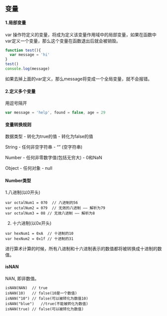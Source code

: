 ## 变量

#### 1.局部变量

var 操作符定义的变量，将成为定义该变量作用域中的局部变量，如果在函数中var定义一个变量，那么这个变量在函数退出后就会被销毁。

```js
function test(){
  var message = 'hi'
}
test()
console.log(message)
```

如果去掉上面的var定义，那么message将变成一个全局变量，就不会报错。

#### 2.定义多个变量

用逗号隔开

```js
var message = 'help', found = false, age = 29
```

#### 变量转换规则

数据类型 - 转化为true的值 - 转化为false的值

String - 任何非空字符串 - “” (空字符串)

Number - 任何非零数字值(包括无穷大) - 0和NaN

Object - 任何对象 - null

#### Number类型

 1.八进制(以0开头)

```
var octalNum1 = 070  // 八进制的56
var octalNum2 = 079  // 无效的八进制 —— 解析为79
var octalNum3 = 08 // 无效八进制 —— 解析为8
```

2. 十六进制(以0x开头)

```
var hexNum1 = 0xA  // 十进制的10
var hexNum2 = 0x1f // 十进制的31
```

进行算术计算的时候，所有八进制和十六进制表示的数值都将被转换成十进制的数值。

#### isNAN

NAN, 即非数值。

```
isNAN(NAN)	// true
isNAN(10)	// false(10是一个数值)
isNAN("10")	// false(可以被转化为数值10)
isNAN("blue")	//true(不能被转化为数值)
isNAN(true)	// false(可以被转化为数值)
```

